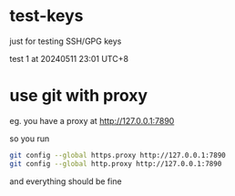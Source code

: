 # test-keys
just for testing SSH/GPG keys

test 1 at 20240511 23:01 UTC+8

# use git with proxy

eg. you have a proxy at http://127.0.0.1:7890

so you run

```bash
git config --global https.proxy http://127.0.0.1:7890
git config --global http.proxy http://127.0.0.1:7890
```

and everything should be fine
